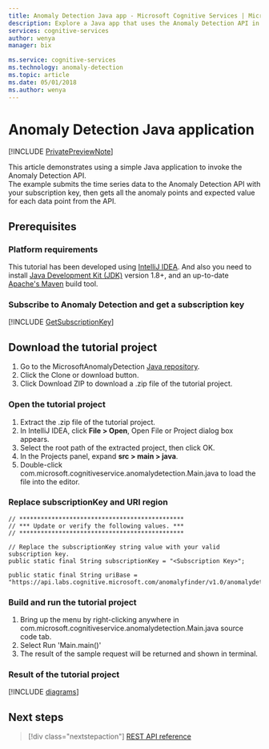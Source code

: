 ```yaml
---
title: Anomaly Detection Java app - Microsoft Cognitive Services | Microsoft Docs
description: Explore a Java app that uses the Anomaly Detection API in Microsoft Cognitive Services. Send original data points to API and get the expected value and anomaly points.
services: cognitive-services
author: wenya
manager: bix

ms.service: cognitive-services
ms.technology: anomaly-detection
ms.topic: article
ms.date: 05/01/2018
ms.author: wenya
---
```


# Anomaly Detection Java application

[!INCLUDE [PrivatePreviewNote](../../../../../includes/cognitive-services-anomaly-finder-private-preview-note.md)]

This article demonstrates using a simple Java application to invoke the Anomaly Detection API.  
The example submits the time series data to the Anomaly Detection API with your subscription key, then gets all the anomaly points and expected value for each data point from the API.

## Prerequisites

### Platform requirements

This tutorial has been developed using [IntelliJ IDEA](https://www.jetbrains.com/idea). 
And also you need to install [Java Development Kit (JDK)](http://www.oracle.com/technetwork/java/javase/downloads/index.html) version 1.8+, and an up-to-date [Apache's Maven](http://maven.apache.org/) build tool.

### Subscribe to Anomaly Detection and get a subscription key 

[!INCLUDE [GetSubscriptionKey](../includes/get-subscription-key.md)]
 

## Download the tutorial project

1. Go to the MicrosoftAnomalyDetection [Java repository](https://github.com/MicrosoftAnomalyDetection/java-sample).
2. Click the Clone or download button.
3. Click Download ZIP to download a .zip file of the tutorial project.

<a name="Step1"></a>
### Open the tutorial project

1. Extract the .zip file of the tutorial project.
2. In IntelliJ IDEA, click **File > Open**, Open File or Project dialog box appears.
3. Select the root path of the extracted project, then click OK.
4. In the Projects panel, expand **src > main > java**.
5. Double-click com.microsoft.cognitiveservice.anomalydetection.Main.java to load the file into the editor.

<a name="Step2"></a>
### Replace subscriptionKey and URI region

```
// **********************************************
// *** Update or verify the following values. ***
// **********************************************

// Replace the subscriptionKey string value with your valid subscription key.
public static final String subscriptionKey = "<Subscription Key>";

public static final String uriBase = "https://api.labs.cognitive.microsoft.com/anomalyfinder/v1.0/anomalydetection";

```

<a name="Step3"></a>
### Build and run the tutorial project

1. Bring up the menu by right-clicking anywhere in com.microsoft.cognitiveservice.anomalydetection.Main.java source code tab. 
2. Select Run 'Main.main()'
3. The result of the sample request will be returned and shown in terminal.

### Result of the tutorial project

[!INCLUDE [diagrams](../includes/diagrams.md)]

## Next steps

> [!div class="nextstepaction"]
> [REST API reference](https://dev.labs.cognitive.microsoft.com/docs/services/anomaly-detection/operations/post-anomalydetection)
